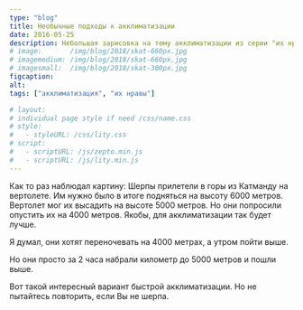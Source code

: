 ```yaml
---
type: "blog"
title: Необычные подходы к акклиматизации
date: 2016-05-25
description: Небольшая зарисовка на тему акклиматизации из серии "их нравы".
# image:       /img/blog/2018/skat-660px.jpg
# imagemedium: /img/blog/2018/skat-660px.jpg
# imagesmall:  /img/blog/2018/skat-300px.jpg
figcaption:
alt: 
tags: ["акклиматизация", "их нравы"]

# layout: 
# individual page style if need /css/name.css
# style:
#   - styleURL: /css/lity.css
# script:
#   - scriptURL: /js/zepto.min.js
#   - scriptURL: /js/lity.min.js
---
```

Как то раз наблюдал картину:
Шерпы прилетели в горы из Катманду на вертолете. Им нужно было в итоге подняться на высоту 6000 метров. 
Вертолет мог их высадить на высоте 5000 метров. 
Но они попросили опустить их на 4000 метров. Якобы, для акклиматизации так будет лучше. 

Я думал, они хотят переночевать на 4000 метрах, а утром пойти выше. 

Но они просто за 2 часа набрали километр до 5000 метров и пошли выше. 

Вот такой интересный вариант быстрой акклиматизации. Но не пытайтесь повторить, если Вы не шерпа.
